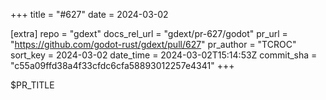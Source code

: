 +++
title = "#627"
date = 2024-03-02

[extra]
repo = "gdext"
docs_rel_url = "gdext/pr-627/godot"
pr_url = "https://github.com/godot-rust/gdext/pull/627"
pr_author = "TCROC"
sort_key = 2024-03-02
date_time = 2024-03-02T15:14:53Z
commit_sha = "c55a09ffd38a4f33cfdc6cfa58893012257e4341"
+++

$PR_TITLE
